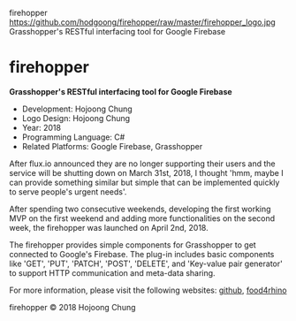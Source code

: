 firehopper
https://github.com/hodgoong/firehopper/raw/master/firehopper_logo.jpg
Grasshopper's RESTful interfacing tool for Google Firebase

firehopper
===

**Grasshopper's RESTful interfacing tool for Google Firebase**

- Development: Hojoong Chung
- Logo Design: Hojoong Chung
- Year: 2018 
- Programming Language: C#
- Related Platforms: Google Firebase, Grasshopper

After flux.io announced they are no longer supporting their users and the service will be shutting down on March 31st, 2018, I thought 'hmm, maybe I can provide something similar but simple that can be implemented quickly to serve people's urgent needs'. 

After spending two consecutive weekends, developing the first working MVP on the first weekend and adding more functionalities on the second week, the firehopper was launched on April 2nd, 2018.

The firehopper provides simple components for Grasshopper to get connected to Google's Firebase. The plug-in includes basic components like 'GET', 'PUT', 'PATCH', 'POST', 'DELETE', and 'Key-value pair generator' to support HTTP communication and meta-data sharing. 


For more information, please visit the following websites: 
[github](https://github.com/hodgoong/firehopper), [food4rhino](https://www.food4rhino.com/app/firehopper)

firehopper © 2018 Hojoong Chung